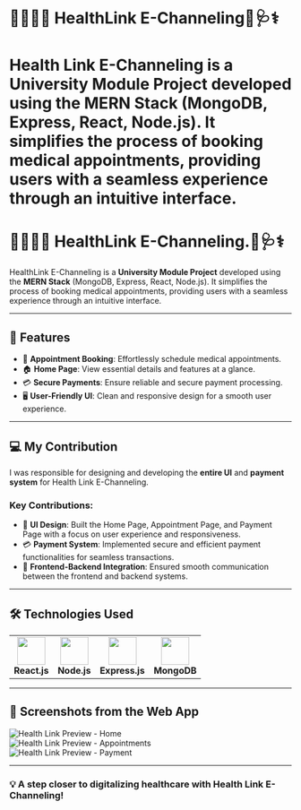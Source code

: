 
# 👨‍⚕️🏥💉 HealthLink E-Channeling💊🩺⚕️

Health Link E-Channeling is a **University Module Project** developed using the **MERN Stack** (MongoDB, Express, React, Node.js). It simplifies the process of booking medical appointments, providing users with a seamless experience through an intuitive interface.
=======
# 👨‍⚕️🏥💉 HealthLink E-Channeling.💊🩺⚕️

HealthLink E-Channeling is a **University Module Project** developed using the **MERN Stack** (MongoDB, Express, React, Node.js). It simplifies the process of booking medical appointments, providing users with a seamless experience through an intuitive interface.


---

## 🌟 Features
- 📅 **Appointment Booking**: Effortlessly schedule medical appointments.  
- 🏠 **Home Page**: View essential details and features at a glance.  
- 💳 **Secure Payments**: Ensure reliable and secure payment processing.  
- 🖥️ **User-Friendly UI**: Clean and responsive design for a smooth user experience.  

---

## 💻 My Contribution
I was responsible for designing and developing the **entire UI** and **payment system** for Health Link E-Channeling.  

### Key Contributions:
- 🎨 **UI Design**: Built the Home Page, Appointment Page, and Payment Page with a focus on user experience and responsiveness.  
- 💳 **Payment System**: Implemented secure and efficient payment functionalities for seamless transactions.  
- 🔄 **Frontend-Backend Integration**: Ensured smooth communication between the frontend and backend systems.  

---

## 🛠️ Technologies Used
<table>
  <tr>
    <td align="center"><img src="https://cdn.worldvectorlogo.com/logos/react-2.svg" width="50"><br><b>React.js</b></td>
    <td align="center"><img src="https://cdn.worldvectorlogo.com/logos/nodejs-icon.svg" width="50"><br><b>Node.js</b></td>
    <td align="center"><img src="https://cdn.worldvectorlogo.com/logos/express-109.svg" width="50"><br><b>Express.js</b></td>
    <td align="center"><img src="https://cdn.worldvectorlogo.com/logos/mongodb-icon-1.svg" width="50"><br><b>MongoDB</b></td>
  </tr>
</table>

---

## 📸 Screenshots from the Web App

![Health Link Preview - Home](https://your_image_link_here.com)  
![Health Link Preview - Appointments](https://your_image_link_here.com)  
![Health Link Preview - Payment](https://your_image_link_here.com)  

---

### 💡 A step closer to digitalizing healthcare with **Health Link E-Channeling**!
